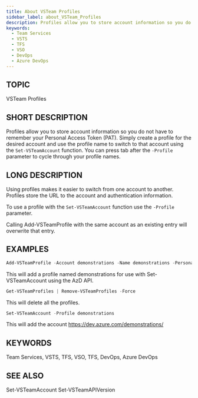 ```yaml
---
title: About VSTeam Profiles
sidebar_label: about_VSTeam_Profiles
description: Profiles allow you to store account information so you do not have to remember your Personal Access Token (PAT)
keywords:
  - Team Services
  - VSTS
  - TFS
  - VSO
  - DevOps
  - Azure DevOps
---
```


## TOPIC
VSTeam Profiles

## SHORT DESCRIPTION
Profiles allow you to store account information so you do not have to remember your Personal Access Token (PAT). Simply create a profile for
the desired account and use the profile name to switch to that account using the `Set-VSTeamAccount` function. You can press tab after the `-Profile` parameter to cycle through your profile names.

## LONG DESCRIPTION
Using profiles makes it easier to switch from one account to another. Profiles store the URL to the account and authentication information.

To use a profile with the `Set-VSTeamAccount` function use the `-Profile` parameter.

Calling Add-VSTeamProfile with the same account as an existing entry will overwrite that entry.

## EXAMPLES

```powershell
Add-VSTeamProfile -Account demonstrations -Name demonstrations -PersonalAccessToken 7a8ilh6db4aforlrnrqmdrmgap3mziwnga -Version VSTS
```

This will add a profile named demonstrations for use with Set-VSTeamAccount using the AzD API.

```powershell
Get-VSTeamProfiles | Remove-VSTeamProfiles -Force
```

This will delete all the profiles.

```powershell
Set-VSTeamAccount -Profile demonstrations
```

This will add the account https://dev.azure.com/demonstrations/

## KEYWORDS
Team Services, VSTS, TFS, VSO, TFS, DevOps, Azure DevOps

## SEE ALSO
Set-VSTeamAccount
Set-VSTeamAPIVersion
